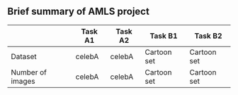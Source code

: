 ## Brief summary of AMLS project
|          | Task A1    | Task A2     | Task B1     |  Task B2     |
|------------| ----------- | -----------| ----------- | -----------|
| Dataset    |   celebA    |   celebA   |   Cartoon set   |   Cartoon set    |
| Number of images |   celebA    |   celebA   |   Cartoon set   |   Cartoon set    |
